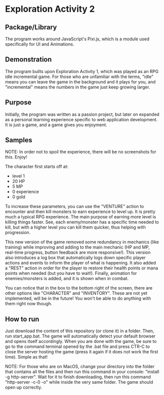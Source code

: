 # Exploration Activity 2
## Package/Library
The program works around JavaScript's Pixi.js, which is a module used specifically for UI and Animations.

## Demonstration
The program builts upon Exploration Activity 1, which was played as an RPG idle incremental game. For those who are unfamiliar with the terms, "idle" means you can leave the game in the background and it plays for you, and "incremental" means the numbers in the game just keep growing larger.

## Purpose
Initially, the program was written as a passion project, but later on expanded as a personal learning experience specific to web application development. It is just a game, and a game gives you enjoyment.

## Samples
NOTE: In order not to spoil the experience, there will be no screenshots for this. Enjoy!

The character first starts off at:
- level 1
- 20 HP
- 5 MP
- 0 experience
- 0 gold

To increase these parameters, you can use the "VENTURE" action to encounter and then kill monsters to earn experience to level up. It is pretty much a typical RPG experience. The main purpose of earning more level is killing things faster. See, each enemy/monster has a specific time needed to kill, but with a higher level you can kill them quicker, thus helping with progression.

This new version of the game removed some redundancy in mechanics (like training) while improving and adding to the main mechanic (HP and MP, real-time progress, button feedback are more responsive!). This version also introduces a log box that automatically logs down specific player actions and events to inform the player of what is happening. It also added a "REST" action in order for the player to restore their health points or mana points when needed (but you have to wait!). Finally, animation for enemies/monsters is added, and it is shown when in combat.

You can notice that in the box to the bottom right of the screen, there are other options like "CHARACTER" and "INVENTORY". These are not yet implemented, will be in the future! You won't be able to do anything with them right now though.

## How to run
Just download the content of this repository (or clone it) in a folder. Then, run start_app.bat. The game will automatically detect your default browser and opens itself accordingly. When you are done with the game, be sure to go to the command terminal opened by the .bat file and press CTR-C to close the server hosting the game (press it again if it does not work the first time). Simple as that!

NOTE: For those who are on MacOS, change your directory into the folder that contains all the files and then run this command in your console: "install -g http-server". Wait for it to finish downloading, then run this command "http-server -c-0 -o" while inside the very same folder. The game should open up correctly.
